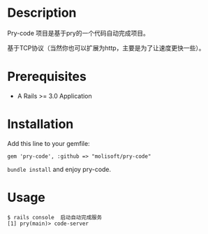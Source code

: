 # Description

Pry-code 项目是基于pry的一个代码自动完成项目。

基于TCP协议（当然你也可以扩展为http，主要是为了让速度更快一些）。

# Prerequisites

- A Rails >= 3.0 Application

# Installation

Add this line to your gemfile:

	gem 'pry-code', :github => "molisoft/pry-code"

`bundle install` and enjoy pry-code.

# Usage

```
$ rails console  启动自动完成服务
[1] pry(main)> code-server
```
